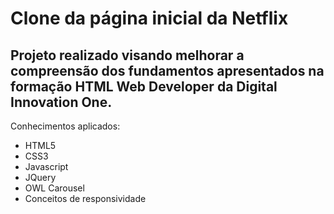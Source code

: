 # Clone da página inicial da Netflix
## Projeto realizado visando melhorar a compreensão dos fundamentos apresentados na formação HTML Web Developer da Digital Innovation One.

Conhecimentos aplicados:

- HTML5
- CSS3
- Javascript
- JQuery
- OWL Carousel
- Conceitos de responsividade
